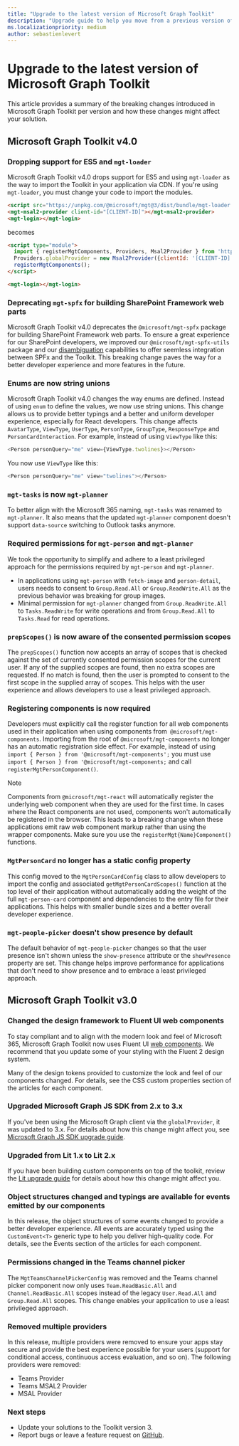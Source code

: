 ```yaml
---
title: "Upgrade to the latest version of Microsoft Graph Toolkit"
description: "Upgrade guide to help you move from a previous version of the Toolkit to the most recent."
ms.localizationpriority: medium
author: sebastienlevert
---
```


# Upgrade to the latest version of Microsoft Graph Toolkit

This article provides a summary of the breaking changes introduced in Microsoft Graph Toolkit per version and how these changes might affect your solution.

## Microsoft Graph Toolkit v4.0

### Dropping support for ES5 and `mgt-loader`

Microsoft Graph Toolkit v4.0 drops support for ES5 and using `mgt-loader` as the way to import the Toolkit in your application via CDN. If you're using `mgt-loader`, you must change your code to import the modules.

```html
<script src="https://unpkg.com/@microsoft/mgt@3/dist/bundle/mgt-loader.js"></script>
<mgt-msal2-provider client-id="[CLIENT-ID]"></mgt-msal2-provider>
<mgt-login></mgt-login>
```

becomes

```html
<script type="module">
  import { registerMgtComponents, Providers, Msal2Provider } from 'https://unpkg.com/@microsoft/mgt@4';
  Providers.globalProvider = new Msal2Provider({clientId: '[CLIENT-ID]'});
  registerMgtComponents();
</script>

<mgt-login></mgt-login>
```

### Deprecating `mgt-spfx` for building SharePoint Framework web parts

Microsoft Graph Toolkit v4.0 deprecates the `@microsoft/mgt-spfx` package for building SharePoint Framework web parts. To ensure a great experience for our SharePoint developers, we improved our `@microsoft/mgt-spfx-utils` package and our [disambiguation](./customize-components/disambiguation.md) capabilities to offer seemless integration between SPFx and the Toolkit. This breaking change paves the way for a better developer experience and more features in the future.

### Enums are now string unions

Microsoft Graph Toolkit v4.0 changes the way enums are defined. Instead of using `enum` to define the values, we now use string unions. This change allows us to provide better typings and a better and uniform developer experience, especially for React developers. This change affects `AvatarType`, `ViewType`, `UserType`, `PersonType`, `GroupType`, `ResponseType` and `PersonCardInteraction`. For example, instead of using `ViewType` like this:

```ts
<Person personQuery="me" view={ViewType.twolines}></Person>
```

You now use `ViewType` like this:

```ts
<Person personQuery="me" view="twolines"></Person>
```

### `mgt-tasks` is now `mgt-planner`

To better align with the Microsoft 365 naming, `mgt-tasks` was renamed to `mgt-planner`. It also means that the updated `mgt-planner` component doesn't support `data-source` switching to Outlook tasks anymore.

### Required permissions for `mgt-person` and `mgt-planner`

We took the opportunity to simplify and adhere to a least privileged approach for the permissions required by `mgt-person` and `mgt-planner`.

* In applications using `mgt-person` with `fetch-image` and `person-detail`, users needs to consent to `Group.Read.All` or `Group.ReadWrite.All` as the previous behavior was breaking for group images.
* Minimal permission for `mgt-planner` changed from `Group.ReadWrite.All` to `Tasks.ReadWrite` for write operations and from `Group.Read.All` to `Tasks.Read` for read operations.

### `prepScopes()` is now aware of the consented permission scopes

The `prepScopes()` function now accepts an array of scopes that is checked against the set of currently consented permission scopes for the current user. If any of the supplied scopes are found, then no extra scopes are requested. If no match is found, then the user is prompted to consent to the first scope in the supplied array of scopes. This helps with the user experience and allows developers to use a least privileged approach.

### Registering components is now required

Developers must explicitly call the register function for all web components used in their application when using components from` @microsoft/mgt-components`. Importing from the root of `@microsoft/mgt-components` no longer has an automatic registration side effect. For example, instead of using `import { Person } from '@microsoft/mgt-components';` you must use `import { Person } from '@microsoft/mgt-components;` and call `registerMgtPersonComponent()`.

> [!NOTE]
> Components from `@microsoft/mgt-react` will automatically register the underlying web component when they are used for the first time. In cases where the React components are not used, components won't automatically be registered in the browser. This leads to a breaking change when these applications emit raw web component markup rather than using the wrapper components. Make sure you use the `registerMgt{Name}Component()` functions.

### `MgtPersonCard` no longer has a static config property

This config moved to the `MgtPersonCardConfig` class to allow developers to import the config and associated `getMgtPersonCardScopes()` function at the top level of their application without automatically adding the weight of the full `mgt-person-card` component and dependencies to the entry file for their applications. This helps with smaller bundle sizes and a better overall developer experience.

### `mgt-people-picker` doesn't show presence by default

The default behavior of `mgt-people-picker` changes so that the user presence isn't shown unless the `show-presence` attribute or the `showPresence` property are set. This change helps improve performance for applications that don't need to show presence and to embrace a least privileged approach.

## Microsoft Graph Toolkit v3.0

### Changed the design framework to Fluent UI web components

To stay compliant and to align with the modern look and feel of Microsoft 365, Microsoft Graph Toolkit now uses Fluent UI [web components](/fluent-ui/web-components/). We recommend that you update some of your styling with the Fluent 2 design system.

Many of the design tokens provided to customize the look and feel of our components changed. For details, see the CSS custom properties section of the articles for each component.

### Upgraded Microsoft Graph JS SDK from 2.x to 3.x

If you've been using the Microsoft Graph client via the `globalProvider`, it was updated to 3.x. For details about how this change might affect you, see [Microsoft Graph JS SDK upgrade guide](https://github.com/microsoftgraph/msgraph-sdk-javascript/blob/dev/changelogs/v3-upgrade-guide.md).

### Upgraded from Lit 1.x to Lit 2.x

If you have been building custom components on top of the toolkit, review the [Lit upgrade guide](https://lit.dev/docs/v2/releases/upgrade/) for details about how this change might affect you.

### Object structures changed and typings are available for events emitted by our components

In this release, the object structures of some events changed to provide a better developer experience. All events are accurately typed using the `CustomEvent<T>` generic type to help you deliver high-quality code. For details, see the Events section of the articles for each component.

### Permissions changed in the Teams channel picker

The `MgtTeamsChannelPickerConfig` was removed and the Teams channel picker component now only uses `Team.ReadBasic.All` and `Channel.ReadBasic.All` scopes instead of the legacy `User.Read.All` and `Group.Read.All` scopes. This change enables your application to use a least privileged approach.

### Removed multiple providers

In this release, multiple providers were removed to ensure your apps stay secure and provide the best experience possible for your users (support for conditional access, continuous access evaluation, and so on). The following providers were removed:

- Teams Provider
- Teams MSAL2 Provider
- MSAL Provider

### Next steps

- Update your solutions to the Toolkit version 3.
- Report bugs or leave a feature request on [GitHub](https://aka.ms/mgt/issues).
